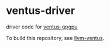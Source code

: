 # ventus-driver
driver code for [ventus-gpgpu](https://github.com/THU-DSP-LAB/ventus-gpgpu)

To build this repository, see [llvm-ventus](https://github.com/THU-DSP-LAB/llvm-project).
